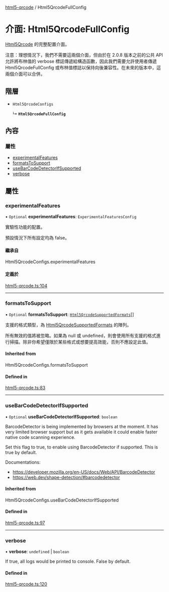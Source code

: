﻿---
sidebar_position: 2
---

[html5-qrcode](../) / Html5QrcodeFullConfig

# 介面: Html5QrcodeFullConfig

[Html5Qrcode](../classes/Html5Qrcode.md) 的完整配置介面。

注意：理想情況下，我們不需要這兩個介面，但由於在 2.0.8 版本之前的公共 API 允許將布林值的 verbose 標誌傳遞給構造函數，因此我們需要允許使用者傳遞 Html5QrcodeFullConfig 或布林值標誌以保持向後兼容性。在未來的版本中，這兩個介面可以合併。

## 階層

- `Html5QrcodeConfigs`

  ↳ **`Html5QrcodeFullConfig`**

## 內容

### 屬性

- [experimentalFeatures](Html5QrcodeFullConfig.md#experimentalfeatures)
- [formatsToSupport](Html5QrcodeFullConfig.md#formatstosupport)
- [useBarCodeDetectorIfSupported](Html5QrcodeFullConfig.md#usebarcodedetectorifsupported)
- [verbose](Html5QrcodeFullConfig.md#verbose)

## 屬性

### experimentalFeatures

• `Optional` **experimentalFeatures**: `ExperimentalFeaturesConfig`

實驗性功能的配置。

預設情況下所有設定均為 false。

#### 繼承自

Html5QrcodeConfigs.experimentalFeatures

#### 定義於

[html5-qrcode.ts:104](https://github.com/mebjas/html5-qrcode/blob/600717e/src/html5-qrcode.ts#L104)

___

### formatsToSupport

• `Optional` **formatsToSupport**: [`Html5QrcodeSupportedFormats`](../enums/Html5QrcodeSupportedFormats.md)[]

支援的格式類型，為 [Html5QrcodeSupportedFormats](../enums/Html5QrcodeSupportedFormats.md) 的陣列。

所有無效的值將被忽略。如果為 null 或 undefined，則會使用所有支援的格式進行掃描。除非你希望僅限於某些格式或想要提高效能，否則不應設定此值。

#### Inherited from

Html5QrcodeConfigs.formatsToSupport

#### Defined in

[html5-qrcode.ts:83](https://github.com/mebjas/html5-qrcode/blob/600717e/src/html5-qrcode.ts#L83)

___

### useBarCodeDetectorIfSupported

• `Optional` **useBarCodeDetectorIfSupported**: `boolean`

BarcodeDetector is being implemented by browsers at the moment.
It has very limited browser support but as it gets available it could
enable faster native code scanning experience.

Set this flag to true, to enable using BarcodeDetector if
supported. This is true by default.

Documentations:
 - https://developer.mozilla.org/en-US/docs/Web/API/BarcodeDetector
 - https://web.dev/shape-detection/#barcodedetector

#### Inherited from

Html5QrcodeConfigs.useBarCodeDetectorIfSupported

#### Defined in

[html5-qrcode.ts:97](https://github.com/mebjas/html5-qrcode/blob/600717e/src/html5-qrcode.ts#L97)

___

### verbose

• **verbose**: `undefined` \| `boolean`

If true, all logs would be printed to console. False by default.

#### Defined in

[html5-qrcode.ts:120](https://github.com/mebjas/html5-qrcode/blob/600717e/src/html5-qrcode.ts#L120)
